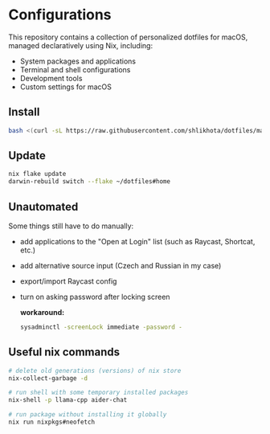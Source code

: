 # Configurations

This repository contains a collection of personalized dotfiles for macOS, managed declaratively using Nix, including:
- System packages and applications
- Terminal and shell configurations
- Development tools
- Custom settings for macOS

## Install
```bash
bash <(curl -sL https://raw.githubusercontent.com/shlikhota/dotfiles/main/install)
```

## Update
```bash
nix flake update
darwin-rebuild switch --flake ~/dotfiles#home
```

## Unautomated

Some things still have to do manually:
- add applications to the "Open at Login" list (such as Raycast, Shortcat, etc.)
- add alternative source input (Czech and Russian in my case)
- export/import Raycast config
- turn on asking password after locking screen

  **workaround:**
  ```bash
  sysadminctl -screenLock immediate -password -
  ```

## Useful nix commands

```bash
# delete old generations (versions) of nix store
nix-collect-garbage -d

# run shell with some temporary installed packages
nix-shell -p llama-cpp aider-chat

# run package without installing it globally
nix run nixpkgs#neofetch
```
